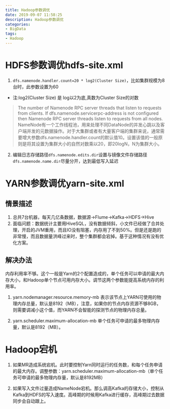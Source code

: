 ```yaml
---
title: Hadoop参数调优
date: 2019-09-07 11:58:25
description: Hadoop参数调优
categories:
- BigData
tags:
- Hadoop
---
```

#   HDFS参数调优hdfs-site.xml
1.  `dfs.namenode.handler.count=20 * log2(Cluster Size)`，比如集群规模为8台时，此参数设置为60
+   注:log2(Cluster Size) 是 log以2为底,真数为Cluster Size的对数

>   The number of Namenode RPC server threads that listen to requests from clients. If dfs.namenode.servicerpc-address is not configured then Namenode RPC server threads listen to requests from all nodes.
>   NameNode有一个工作线程池，用来处理不同DataNode的并发心跳以及客户端并发的元数据操作。对于大集群或者有大量客户端的集群来说，通常需要增大参数dfs.namenode.handler.count的默认值10。设置该值的一般原则是将其设置为集群大小的自然对数乘以20，即20logN，N为集群大小。

2.  编辑日志存储路径`dfs.namenode.edits.dir`设置与镜像文件存储路径`dfs.namenode.name.dir`尽量分开，达到最低写入延迟


#   YARN参数调优yarn-site.xml
##  情景描述
1.  总共7台机器，每天几亿条数据，数据源->Flume->Kafka->HDFS->Hive
2.  面临问题：数据统计主要用HiveSQL，没有数据倾斜，小文件已经做了合并处理，开启的JVM重用，而且IO没有阻塞，内存用了不到50%。但是还是跑的非常慢，而且数据量洪峰过来时，整个集群都会宕掉。基于这种情况有没有优化方案。

##  解决办法
内存利用率不够。这个一般是Yarn的2个配置造成的，单个任务可以申请的最大内存大小，和Hadoop单个节点可用内存大小。调节这两个参数能提高系统内存的利用率。

1.  yarn.nodemanager.resource.memory-mb
表示该节点上YARN可使用的物理内存总量，默认是8192（MB），注意，如果你的节点内存资源不够8GB，则需要调减小这个值，而YARN不会智能的探测节点的物理内存总量。

2.  yarn.scheduler.maximum-allocation-mb
单个任务可申请的最多物理内存量，默认是8192（MB）。


#   Hadoop宕机
1.  如果MR造成系统宕机。此时要控制Yarn同时运行的任务数，和每个任务申请的最大内存。调整参数：yarn.scheduler.maximum-allocation-mb（单个任务可申请的最多物理内存量，默认是8192MB）

2.  如果写入文件过量造成NameNode宕机。那么调高Kafka的存储大小，控制从Kafka到HDFS的写入速度。高峰期的时候用Kafka进行缓存，高峰期过去数据同步会自动跟上。
